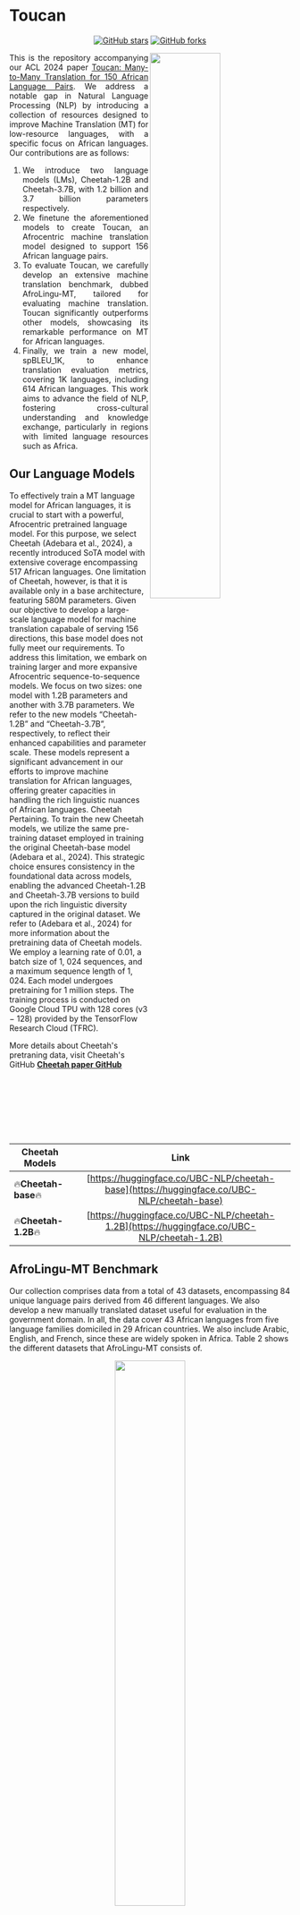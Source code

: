 # Toucan

<p align="center">
<a href="https://github.com/UBC-NLP/Toucan/stargazers"><img alt="GitHub stars" src="https://img.shields.io/github/stars/UBC-NLP/Toucan"></a>
<a href="https://github.com/UBC-NLP/Toucan/network"><img alt="GitHub forks" src="https://img.shields.io/github/forks/UBC-NLP/Toucan"></a>

</p>
 
<img src="./toucan_langs_1.png" width="50%" height="50%" align="right">

<div style='text-align: justify;'>

  
This is the repository accompanying our ACL 2024 paper [Toucan: Many-to-Many Translation for 150 African Language Pairs](https://aclanthology.org/2024.findings-acl.781/). 
We address a notable gap in Natural Language Processing (NLP) by introducing a collection of resources designed to improve Machine Translation (MT) for low-resource languages, with a specific focus on African languages. Our contributions are as follows:
1. We introduce two language models (LMs), Cheetah-1.2B and Cheetah-3.7B, with 1.2 billion and 3.7 billion parameters respectively. 
2. We finetune the aforementioned models to create Toucan, an Afrocentric machine translation model designed to support 156 African language pairs.
3. To evaluate Toucan, we carefully develop an extensive machine translation benchmark, dubbed AfroLingu-MT, tailored for evaluating machine translation. Toucan significantly outperforms other models, showcasing its remarkable performance on MT for African languages.
4. Finally, we train a new model, spBLEU_1K, to enhance translation evaluation metrics, covering 1K languages, including 614 African languages. This work aims to advance the field of NLP, fostering cross-cultural understanding and knowledge exchange, particularly in regions with limited language resources such as Africa. 

</div>

## Our Language Models
To effectively train a MT language model for African languages, it is crucial to start with a powerful, Afrocentric pretrained language model. For this purpose, we select Cheetah (Adebara et al.,
2024), a recently introduced SoTA model with extensive coverage encompassing 517 African languages. One limitation of Cheetah, however, is that it is available only in a base architecture, featuring
580M parameters. Given our objective to develop a large-scale language model for machine translation capabale of serving 156 directions, this base model does not fully meet our requirements. To address this limitation, we embark on training larger and more expansive Afrocentric sequence-to-sequence models. We focus on two sizes: one model with 1.2B parameters and another with 3.7B parameters. We refer to the new models “Cheetah-1.2B” and “Cheetah-3.7B”, respectively, to reflect their enhanced capabilities and parameter scale. These models represent a significant advancement in our efforts to improve machine
translation for African languages, offering greater capacities in handling the rich linguistic nuances of African languages. Cheetah Pertaining. To train the new Cheetah models, we utilize the same pre-training dataset employed in training the original Cheetah-base model (Adebara et al., 2024). This strategic choice ensures consistency in the foundational data across models, enabling the advanced Cheetah-1.2B and Cheetah-3.7B versions to build upon the rich linguistic diversity captured in the original dataset. We refer to (Adebara et al., 2024) for more information about the pretraining data of Cheetah models. We employ a learning rate of 0.01, a batch size of 1, 024 sequences, and a maximum sequence length of 1, 024. Each model undergoes pretraining for 1 million steps. The training process is conducted on Google Cloud TPU with 128 cores (v3 − 128) provided by the TensorFlow Research Cloud (TFRC).

More details about Cheetah's pretraning data, visit Cheetah's GitHub [**Cheetah paper GitHub**](https://github.com/UBC-NLP/Cheetah)


| **Cheetah Models**   | **Link** | 
|---------|:------------------:|    
| 🔥**Cheetah-base**🔥|     [https://huggingface.co/UBC-NLP/cheetah-base](https://huggingface.co/UBC-NLP/cheetah-base) 
| 🔥**Cheetah-1.2B**🔥|     [https://huggingface.co/UBC-NLP/cheetah-1.2B](https://huggingface.co/UBC-NLP/cheetah-1.2B)   


## AfroLingu-MT Benchmark
 
Our collection comprises data from a total of 43 datasets, encompassing 84 unique language pairs derived from 46 different languages. We also develop a new manually translated dataset useful for evaluation in the government domain. In all, the data cover 43 African languages from five language families domiciled in 29 African countries. We also include Arabic, English, and French, since these are widely spoken in Africa. Table 2 shows the different datasets that AfroLingu-MT consists of. 

<div align="center">
 
<img src="./benchmark_MT.png" width="50%" height="50%" align="centre">

</div>

| **Benchmark**   | **Link** | 
|---------|:------------------:|    
| 🔥**AfroLingu-MT Benchmark**🔥|     [https://huggingface.co/datasets/UBC-NLP/AfroLingu-MT](https://huggingface.co/datasets/UBC-NLP/AfroLingu-MT)


## MT Models
To create Toucan models, we finetune the Cheetah models on our AfroLingu-MT Benchmark.

| **Tocan Models**   | **Link** | 
|---------|:------------------:|    
| 🔥**Toucan-base**🔥|     [https://huggingface.co/UBC-NLP/toucan-base](https://huggingface.co/UBC-NLP/toucan-base) 
| 🔥**Toucan-1.2B**🔥|     [https://huggingface.co/UBC-NLP/toucan-1.2B](https://huggingface.co/UBC-NLP/toucan-1.2B)   
 

## spBLEU<sup>1K</sup> Metric

spBLEU metric covers merely 23 out of the 43 languages present in our AfroLingu-MT benchmark. To address this limitation, we adopt a methodology similar to that of Goyal et al. (2022). Namely, we develop a new SentencePiece tokenizer that utilizes 1000+ monolingual data sources. We collect monolingual data covering 1,003 languages, including 614 African languages, 53 Indigenous American languages, and the remainder spanning the most resource-rich languages world-wide. 

- More details about spBLEU<sup>1K</sup> traning data and usage, [click here](https://github.com/UBC-NLP/Toucan/tree/main/spBLEU-1K)

## Results
we present the performance outcomes of our proposed models as well as the baseline models each evaluated independently on the AfroLingu-MT benchmark. This evaluation employs three pertinent metrics specific to machine translation. These metrics are: spBLEU_1K, SentencePiece BLEU (i.e., spBLEU) (Goyal et al., 2022), word-based Character n-gram F-score (i.e., ChrF++) (Popovi ́c, 2015b), and AfriCOMET (Wang et al., 2023). These metrics have been selected for their effectiveness in assessing the quality of machine translations from various perspectives, including lexical accuracy and fluency. 

Additionally, we compare our model, Toucan-1.2B, to the Facebook’s NLLB model (Team et al.,2022; Costa-jussà et al., 2022). Again, we find Toucan-1.2B outperforming NLLB-200-1.3B by 6.96 points in spBLEU<sup>1K</sup>, as shown in Table 5.

<div align="center">
  <img src="./results_toucan.png" width="50%" height="50%" align="centre">
</div>


We compare the performance of Toucan with Aya (Üstün et al., 2024). We use results for Aya as they appear in the paper, hence, we do not compute spBLEU1k results in this analysis. Although Aya is a 13B parameter model, significantly larger than Toucan 3.7B, we report better performance in 16 of 28 pairs.

<div align="center">
<img src="./aya-vs-toucan.png" width="50%" height="50%" align="centre">
</div>

##  How to use Cheetah-1.2B model

Below is an example for using **Cheetah-1.2B** predict masked tokens. 
``` bash
from transformers import T5Tokenizer, AutoModelForSeq2SeqLM

tokenizer = T5Tokenizer.from_pretrained("UBC-NLP/cheetah-1.2B")
model = AutoModelForSeq2SeqLM.from_pretrained("UBC-NLP/cheetah-1.2B")

yor_prompt="ìròyìn kan nípa owó ìjọba <extra_id_0> kan"

input_ids = tokenizer(yor_prompt, return_tensors="pt").input_ids
outputs = model.generate(input_ids)
print("Cheetah-1.2B - Tokenized input:", tokenizer.tokenize(yor_prompt))
print("Cheetah-1.2B - Decoded output:", tokenizer.decode(outputs[0], skip_special_tokens=True))

```
Output:
```bash
Cheetah-1.2B - Tokenized input: ['▁ìròyìn', '▁kan', '▁nípa', '▁owó', '▁ìjọba', '<extra_id_0>', '▁kan']
Cheetah-1.2B - Decoded output: Nàìjíríà
```

##  How to use Toucan model
To translate using Toucan models, use the target language ISO-3 code as preix. Below the supported langauges
```
lang_names={
    "aar": "Afar",
    "ach": "Acholi",
    "afr": "Afrikaans",
    "aka": "Akan",
    "amh": "Amharic",
    "bam": "Bambara",
    "bas": "Basaa",
    "bem": "Bemba",
    "btg": "Bete Gagnoa",
    "eng": "English",
    "ewe": "Ewe",
    "fon": "Fon",
    "fra": "French",
    "hau": "Hausa",
    "ibo": "Igbo",
    "kbp": "Kabiye",
    "lgg": "Lugbara",
    "lug": "Luganda",
    "mlg": "Malagasy",
    "nyn": "Nyakore",
    "orm": "Oromo",
    "som": "Somali",
    "sot": "Sesotho",
    "swa": "Swahili",
    "tir": "Tigrinya",
    "yor": "Yoruba",
    "teo": "Ateso",
    "gez": "Geez",
    "wal": "Wolaytta",
    "fan": "Fang",
    "kau": "Kanuri",
    "kin": "Kinyawanda",
    "kon": "Kongo",
    "lin": "Lingala",
    "nya": "Chichewa",
    "pcm": "Nigerian Pidgin",
    "ssw": "Siswati",
    "tsn": "Setswana",
    "tso": "Tsonga",
    "twi": "Twi",
    "wol": "Wolof",
    "xho": "Xhosa",
    "zul": "Zulu",
    "nnb": "Nande",
    "swc": "Swahili Congo",
    "ara": "Arabic"
}
```
Below is an example for translating using **Toucan-1.2B**. 
``` bash
from transformers import AutoTokenizer, MT5ForConditionalGeneration
import torch
tokenizer = AutoTokenizer.from_pretrained("UBC-NLP/toucan-1.2B")
model = MT5ForConditionalGeneration.from_pretrained("UBC-NLP/toucan-1.2B", torch_dtype=torch.float16, device_map="auto")
model.eval()

#Translate from Enlglish to Zulu
text="zul: Clear all items from the recent documents list"
input_ids = tokenizer(text, return_tensors="pt", max_length=1024, truncation=True).to("cuda:0")
with torch.no_grad():
    generated_ids = model.generate(**input_ids, num_beams=5, max_new_tokens=len(text), do_sample=True, temperature=0.6, top_p=0.9)
print("Toucan-1.2B - translation:", tokenizer.batch_decode(generated_ids, skip_special_tokens=True,  skip_prompt=True)[0])

```
Output:
```bash
Toucan-1.2B - translation: Susa zonke izinto kuhlu lwamadokhumende oludlule
```
     
## Supported languages
Please refer to [**supported-languages**](https://github.com/UBC-NLP/Toucan/blob/main/supported-languages.txt)

More details about Cheetah's pretraning data, visit Cheetah's GitHub [**Cheetah paper GitHub**](https://github.com/UBC-NLP/Cheetah)

## Citation
If you use the pre-trained model (Cheetah-1.2B) for your scientific publication, or if you find the resources in this repository useful, please cite our papers as follows:

**Toucan's Paper**
```
@inproceedings{elmadany-etal-2024-toucan,
    title = "Toucan: Many-to-Many Translation for 150 African Language Pairs",
    author = "Elmadany, AbdelRahim  and
      Adebara, Ife  and
      Abdul-Mageed, Muhammad",
    editor = "Ku, Lun-Wei  and
      Martins, Andre  and
      Srikumar, Vivek",
    booktitle = "Findings of the Association for Computational Linguistics ACL 2024",
    month = aug,
    year = "2024",
    address = "Bangkok, Thailand and virtual meeting",
    publisher = "Association for Computational Linguistics",
    url = "https://aclanthology.org/2024.findings-acl.781",
    pages = "13189--13206",
}
```

**Cheetah's Paper** 
```
@inproceedings{adebara-etal-2024-cheetah,
    title = "Cheetah: Natural Language Generation for 517 {A}frican Languages",
    author = "Adebara, Ife  and
      Elmadany, AbdelRahim  and
      Abdul-Mageed, Muhammad",
    editor = "Ku, Lun-Wei  and
      Martins, Andre  and
      Srikumar, Vivek",
    booktitle = "Proceedings of the 62nd Annual Meeting of the Association for Computational Linguistics (Volume 1: Long Papers)",
    month = aug,
    year = "2024",
    address = "Bangkok, Thailand and virtual meeting",
    publisher = "Association for Computational Linguistics",
    url = "https://aclanthology.org/2024.acl-long.691",
    pages = "12798--12823",
}
```

## Acknowledgments
We gratefully acknowledges support from Canada Research Chairs (CRC), the Natural Sciences and Engineering Research Council of Canada (NSERC; RGPIN-2018-04267), the Social Sciences and Humanities Research Council of Canada (SSHRC; 435-2018-0576; 895-2020-1004; 895-2021-1008), Canadian Foundation for Innovation (CFI; 37771), [Digital Research Alliance of Canada](https://alliancecan.ca), [UBC ARC-Sockeye](https://arc.ubc.ca/ubc-arc-sockeye), Advanced Micro Devices, Inc. (AMD), and Google. Any opinions, conclusions or recommendations expressed in this material are those of the author(s) and do not necessarily reflect the views of CRC, NSERC, SSHRC, CFI, the Alliance, AMD, Google, or UBC ARC-Sockeye.
